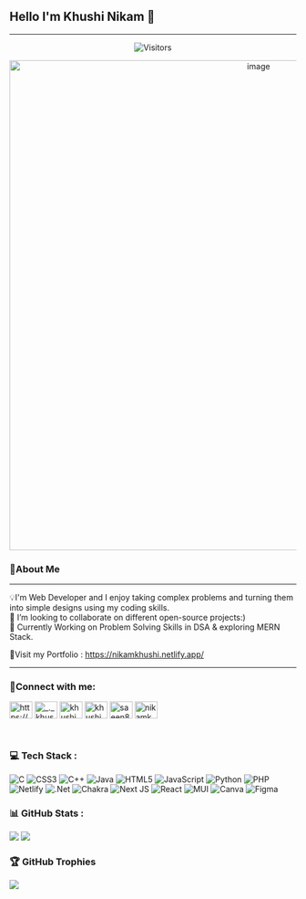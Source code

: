 
## Hello I'm Khushi Nikam 👋  

----
<div align="center"><img alt="Visitors" src="https://komarev.com/ghpvc/?username=khushin893&style=flat&labelColor=black&logo=github&label=PROFILE+VIEWS&color=blue"/></div>
<p align="center">  
<img width="859" alt="image" src="https://user-images.githubusercontent.com/92162945/208500196-9075c65c-1e4f-476b-9dac-2f59bcfabc15.png">
<h3 align="left">🌟About Me</h3><hr/>
💡I'm Web Developer and I enjoy taking complex problems and turning them into simple designs using my coding skills. 
<br>👯 I’m looking to collaborate on  different open-source projects:)
<br>🌱 Currently Working on Problem Solving Skills in DSA & exploring MERN Stack.<br>
<p> 🔹Visit my Portfolio : <a href="https://nikamkhushi.netlify.app/">https://nikamkhushi.netlify.app/</a><br/>
<hr/>
<h3 align="left">🔗Connect with me:</h3>
<p align="left">
<a href="linkedin.com/in/khushi-nikam-2727491b3/" target="blank"><img align="center" src="https://raw.githubusercontent.com/rahuldkjain/github-profile-readme-generator/master/src/images/icons/Social/linked-in-alt.svg" alt="https://www.linkedin.com/in/khushi-nikam-2727491b3/" height="30" width="40" /></a>
<a href="https://instagram.com/_._khushi89_._" target="blank"><img align="center" src="https://raw.githubusercontent.com/rahuldkjain/github-profile-readme-generator/master/src/images/icons/Social/instagram.svg" alt="_._khushi89_._" height="30" width="40" /></a>
<a href="https://www.codechef.com/users/khushi_893" target="blank"><img align="center" src="https://cdn.jsdelivr.net/npm/simple-icons@3.1.0/icons/codechef.svg" alt="khushi_893" height="30" width="40" /></a>
<a href="https://www.hackerrank.com/khushi03_it" target="blank"><img align="center" src="https://raw.githubusercontent.com/rahuldkjain/github-profile-readme-generator/master/src/images/icons/Social/hackerrank.svg" alt="khushi03_it" height="30" width="40" /></a>
<a href="https://www.leetcode.com/saeen893" target="blank"><img align="center" src="https://raw.githubusercontent.com/rahuldkjain/github-profile-readme-generator/master/src/images/icons/Social/leet-code.svg" alt="saeen893" height="30" width="40" /></a>
<a href="https://auth.geeksforgeeks.org/user/nikamkhushi" target="blank"><img align="center" src="https://raw.githubusercontent.com/rahuldkjain/github-profile-readme-generator/master/src/images/icons/Social/geeks-for-geeks.svg" alt="nikamkhushi" height="30" width="40" /></a>
</p>
<br/>

### 💻 Tech Stack :
![C](https://img.shields.io/badge/c-%2300599C.svg?style=for-the-badge&logo=c&logoColor=white) ![CSS3](https://img.shields.io/badge/css3-%231572B6.svg?style=for-the-badge&logo=css3&logoColor=white) ![C++](https://img.shields.io/badge/c++-%2300599C.svg?style=for-the-badge&logo=c%2B%2B&logoColor=white) ![Java](https://img.shields.io/badge/java-%23ED8B00.svg?style=for-the-badge&logo=java&logoColor=white) ![HTML5](https://img.shields.io/badge/html5-%23E34F26.svg?style=for-the-badge&logo=html5&logoColor=white) ![JavaScript](https://img.shields.io/badge/javascript-%23323330.svg?style=for-the-badge&logo=javascript&logoColor=%23F7DF1E) ![Python](https://img.shields.io/badge/python-3670A0?style=for-the-badge&logo=python&logoColor=ffdd54) ![PHP](https://img.shields.io/badge/php-%23777BB4.svg?style=for-the-badge&logo=php&logoColor=white) ![Netlify](https://img.shields.io/badge/netlify-%23000000.svg?style=for-the-badge&logo=netlify&logoColor=#00C7B7) ![.Net](https://img.shields.io/badge/.NET-5C2D91?style=for-the-badge&logo=.net&logoColor=white) ![Chakra](https://img.shields.io/badge/chakra-%234ED1C5.svg?style=for-the-badge&logo=chakraui&logoColor=white) ![Next JS](https://img.shields.io/badge/Next-black?style=for-the-badge&logo=next.js&logoColor=white) ![React](https://img.shields.io/badge/react-%2320232a.svg?style=for-the-badge&logo=react&logoColor=%2361DAFB) ![MUI](https://img.shields.io/badge/MUI-%230081CB.svg?style=for-the-badge&logo=material-ui&logoColor=white) ![Canva](https://img.shields.io/badge/Canva-%2300C4CC.svg?style=for-the-badge&logo=Canva&logoColor=white) 	![Figma](https://img.shields.io/badge/figma-%23F24E1E.svg?style=for-the-badge&logo=figma&logoColor=white)<br/>

### 📊 GitHub Stats :
![](https://github-readme-stats.vercel.app/api?username=KhushiN893&theme=dark&hide_border=false&include_all_commits=true&count_private=false)
![](https://github-readme-streak-stats.herokuapp.com/?user=KhushiN893&theme=dark&hide_border=false)<br/>

### 🏆 GitHub Trophies
![](https://github-profile-trophy.vercel.app/?username=khushin893&theme=discord&no-frame=false&no-bg=true&margin-w=4)


